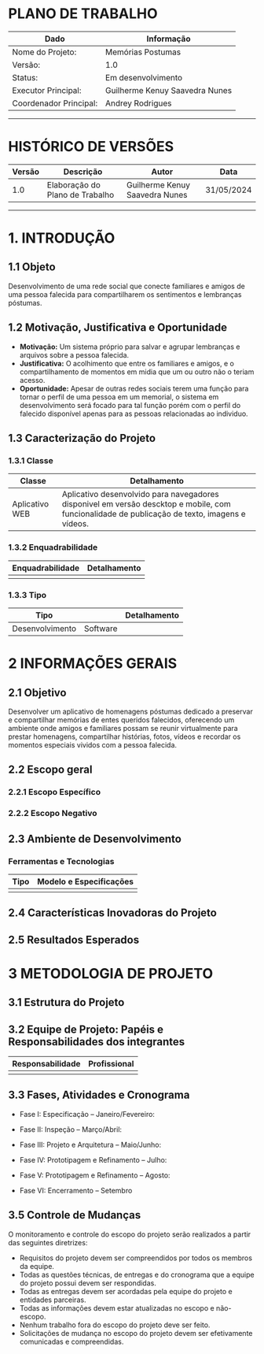 # PLANO DE TRABALHO

|Dado|Informação|
|----|----------|
|Nome do Projeto:|Memórias Postumas|
|Versão:|1.0|
|Status:|Em desenvolvimento|
|Executor Principal:|Guilherme Kenuy Saavedra Nunes|
|Coordenador Principal:|Andrey Rodrigues|

---

# HISTÓRICO DE VERSÕES
|Versão|Descrição|Autor|Data|
|------|---------|-----|----|
|1.0|Elaboração do Plano de Trabalho|Guilherme Kenuy Saavedra Nunes|31/05/2024|

---

# 1. INTRODUÇÃO
## 1.1 Objeto
Desenvolvimento de uma rede social que conecte familiares e amigos de uma pessoa falecida para compartilharem os sentimentos e lembranças póstumas.

## 1.2 Motivação, Justificativa e Oportunidade
- **Motivação:** Um sistema próprio para salvar e agrupar lembranças e arquivos sobre a pessoa falecida.
- **Justificativa:** O acolhimento que entre os familiares e amigos, e o compartilhamento de momentos em midia que um ou outro não o teriam acesso.
- **Oportunidade:** Apesar de outras redes sociais terem uma função para tornar o perfil de uma pessoa em um memorial, o sistema em desenvolvimento será focado para tal função porém com o perfil do falecido disponível apenas para as pessoas relacionadas ao individuo.

## 1.3 Caracterização do Projeto
### 1.3.1 Classe
|Classe|Detalhamento|
|------|------------|
|Aplicativo WEB|Aplicativo desenvolvido para navegadores disponivel em versão descktop e mobile, com funcionalidade de publicação de texto, imagens e vídeos.|

### 1.3.2 Enquadrabilidade
|Enquadrabilidade|Detalhamento|
|----------------|------------|
||

### 1.3.3 Tipo
|Tipo||Detalhamento|
|----|-|------------|
|Desenvolvimento|Software||

# 2 INFORMAÇÕES GERAIS
## 2.1 Objetivo
Desenvolver um aplicativo de homenagens póstumas dedicado a preservar e compartilhar memórias de entes queridos falecidos, oferecendo um ambiente onde amigos e familiares possam se reunir virtualmente para prestar homenagens, compartilhar histórias, fotos, vídeos e recordar os momentos especiais vividos com a pessoa falecida.

## 2.2 Escopo geral

### 2.2.1 Escopo Específico

### 2.2.2 Escopo Negativo

## 2.3 Ambiente de Desenvolvimento
### Ferramentas e Tecnologias
|Tipo|Modelo e Especificações|
|----|-----------------------|
||

## 2.4 Características Inovadoras do Projeto

## 2.5 Resultados Esperados

# 3 METODOLOGIA DE PROJETO
## 3.1 Estrutura do Projeto

## 3.2 Equipe de Projeto: Papéis e Responsabilidades dos integrantes
|Responsabilidade|Profissional|
|----------------|------------|
|||

## 3.3 Fases, Atividades e Cronograma
- Fase I: Especificação – Janeiro/Fevereiro:

- Fase II: Inspeção – Março/Abril:

- Fase III: Projeto e Arquitetura – Maio/Junho:

- Fase IV: Prototipagem e Refinamento – Julho:

- Fase V: Prototipagem e Refinamento – Agosto:

- Fase VI: Encerramento – Setembro

## 3.5 Controle de Mudanças
O monitoramento e controle do escopo do projeto serão realizados a partir das seguintes diretrizes:

- Requisitos do projeto devem ser compreendidos por todos os membros da equipe.
- Todas as questões técnicas, de entregas e do cronograma que a equipe do projeto possui devem ser respondidas.
- Todas as entregas devem ser acordadas pela equipe do projeto e entidades parceiras.
- Todas as informações devem estar atualizadas no escopo e não-escopo.
- Nenhum trabalho fora do escopo do projeto deve ser feito.
- Solicitações de mudança no escopo do projeto devem ser efetivamente comunicadas e compreendidas.
